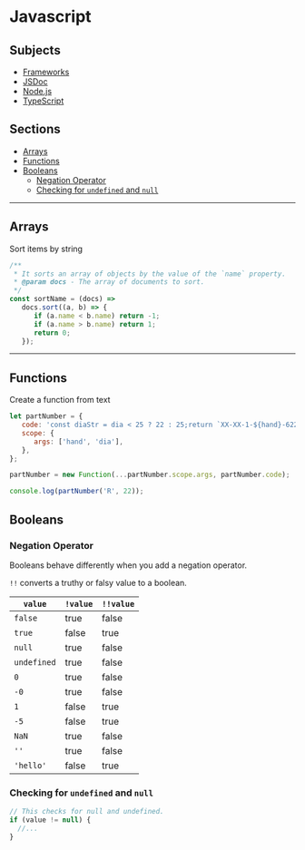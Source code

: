 # Javascript <!-- omit in toc -->

## Subjects <!-- omit in toc -->

- [Frameworks](./frameworks.md)
- [JSDoc](./jsooc.md)
- [Node.js](./node.md)
- [TypeScript](./ts/mian.md)

## Sections <!-- omit in toc -->

- [Arrays](#arrays)
- [Functions](#functions)
- [Booleans](#booleans)
  - [Negation Operator](#negation-operator)
  - [Checking for `undefined` and `null`](#checking-for-undefined-and-null)

---

## Arrays

Sort items by string

```js
/**
 * It sorts an array of objects by the value of the `name` property.
 * @param docs - The array of documents to sort.
 */
const sortName = (docs) =>
   docs.sort((a, b) => {
      if (a.name < b.name) return -1;
      if (a.name > b.name) return 1;
      return 0;
   });
```
---

## Functions

Create a function from text

```js
let partNumber = {
   code: 'const diaStr = dia < 25 ? 22 : 25;return `XX-XX-1-${hand}-622${diaStr}`;',
   scope: {
      args: ['hand', 'dia'],
   },
};

partNumber = new Function(...partNumber.scope.args, partNumber.code);

console.log(partNumber('R', 22));
```

## Booleans

### Negation Operator

Booleans behave differently when you add a negation operator.

`!!` converts a truthy or falsy value to a boolean.

| `value`     | `!value` | `!!value` |
| ----------- | -------- | --------- |
| `false`     | true     | false     |
| `true`      | false    | true      |
| `null`      | true     | false     |
| `undefined` | true     | false     |
| `0`         | true     | false     |
| `-0`        | true     | false     |
| `1`         | false    | true      |
| `-5`        | false    | true      |
| `NaN`       | true     | false     |
| `''`        | true     | false     |
| `'hello'`   | false    | true      |

### Checking for `undefined` and `null`

```JavaScript
// This checks for null and undefined.
if (value != null) {
  //...
}
```
